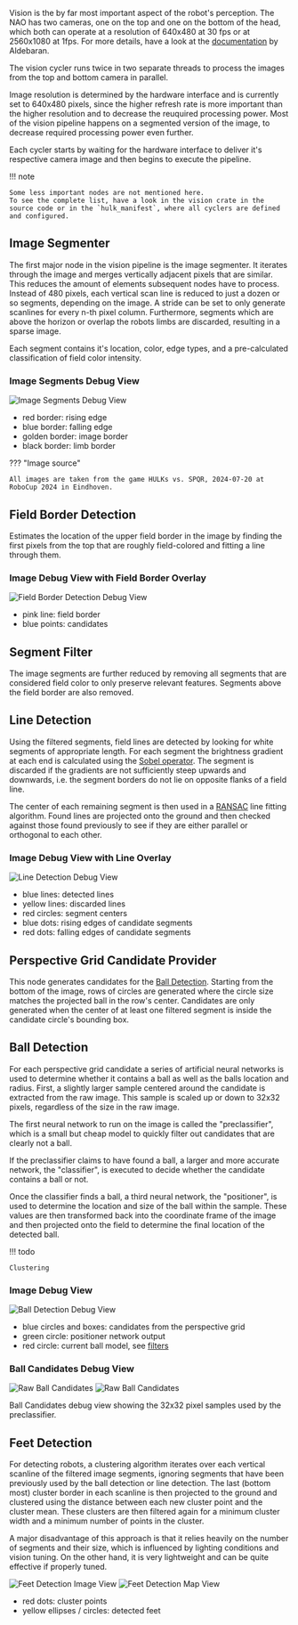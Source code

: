 Vision is the by far most important aspect of the robot's perception.
The NAO has two cameras, one on the top and one on the bottom of the head, which both can operate at a resolution of 640x480 at 30 fps or at 2560x1080 at 1fps.
For more details, have a look at the [documentation](http://doc.aldebaran.com/2-8/family/nao_technical/video_naov6.html) by Aldebaran.

The vision cycler runs twice in two separate threads to process the images from the top and bottom camera in parallel.

Image resolution is determined by the hardware interface and is currently set to 640x480 pixels, since the higher refresh rate is more important than the higher resolution and to decrease the reuquired processing power.
Most of the vision pipeline happens on a segmented version of the image, to decrease required processing power even further.

Each cycler starts by waiting for the hardware interface to deliver it's respective camera image and then begins to execute the pipeline.

!!! note

    Some less important nodes are not mentioned here.
    To see the complete list, have a look in the vision crate in the source code or in the `hulk_manifest`, where all cyclers are defined and configured.

## Image Segmenter

The first major node in the vision pipeline is the image segmenter.
It iterates through the image and merges vertically adjacent pixels that are similar.
This reduces the amount of elements subsequent nodes have to process.
Instead of 480 pixels, each vertical scan line is reduced to just a dozen or so segments, depending on the image.
A stride can be set to only generate scanlines for every n-th pixel column.
Furthermore, segments which are above the horizon or overlap the robots limbs are discarded, resulting in a sparse image.

Each segment contains it's location, color, edge types, and a pre-calculated classification of field color intensity.

### Image Segments Debug View

![Image Segments Debug View](./segmented_image.jpg)

-   red border: rising edge
-   blue border: falling edge
-   golden border: image border
-   black border: limb border

??? "Image source"

    All images are taken from the game HULKs vs. SPQR, 2024-07-20 at RoboCup 2024 in Eindhoven.

## Field Border Detection

Estimates the location of the upper field border in the image by finding the first pixels from the top that are roughly field-colored and fitting a line through them.

### Image Debug View with Field Border Overlay

![Field Border Detection Debug View](./field_border.jpg)

-   pink line: field border
-   blue points: candidates

## Segment Filter

The image segments are further reduced by removing all segments that are considered field color to only preserve relevant features.
Segments above the field border are also removed.

## Line Detection

Using the filtered segments, field lines are detected by looking for white segments of appropriate length.
For each segment the brightness gradient at each end is calculated using the [Sobel operator](https://en.wikipedia.org/wiki/Sobel_operator).
The segment is discarded if the gradients are not sufficiently steep upwards and downwards, i.e. the segment borders do not lie on opposite flanks of a field line.

The center of each remaining segment is then used in a [RANSAC](https://en.wikipedia.org/wiki/Ransac) line fitting algorithm.
Found lines are projected onto the ground and then checked against those found previously to see if they are either parallel or orthogonal to each other.

### Image Debug View with Line Overlay

![Line Detection Debug View](./line_detection.jpg)

-   blue lines: detected lines
-   yellow lines: discarded lines
-   red circles: segment centers
-   blue dots: rising edges of candidate segments
-   red dots: falling edges of candidate segments

## Perspective Grid Candidate Provider

This node generates candidates for the [Ball Detection](#ball-detection).
Starting from the bottom of the image, rows of circles are generated where the circle size matches the projected ball in the row's center.
Candidates are only generated when the center of at least one filtered segment is inside the candidate circle's bounding box.

## Ball Detection

For each perspective grid candidate a series of artificial neural networks is used to determine whether it contains a ball as well as the balls location and radius.
First, a slightly larger sample centered around the candidate is extracted from the raw image.
This sample is scaled up or down to 32x32 pixels, regardless of the size in the raw image.

The first neural network to run on the image is called the "preclassifier", which is a small but cheap model to quickly filter out candidates that are clearly not a ball.

If the preclassifier claims to have found a ball, a larger and more accurate network, the "classifier", is executed to decide whether the candidate contains a ball or not.

Once the classifier finds a ball, a third neural network, the "positioner", is used to determine the location and size of the ball within the sample.
These values are then transformed back into the coordinate frame of the image and then projected onto the field to determine the final location of the detected ball.

!!! todo

    Clustering

### Image Debug View

![Ball Detection Debug View](./ball_candidates.jpg)

-   blue circles and boxes: candidates from the perspective grid
-   green circle: positioner network output
-   red circle: current ball model, see [filters](./filters.md)

### Ball Candidates Debug View

![Raw Ball Candidates](./raw_ball_candidates_light.jpg#only-light)
![Raw Ball Candidates](./raw_ball_candidates_dark.jpg#only-dark)

Ball Candidates debug view showing the 32x32 pixel samples used by the preclassifier.

## Feet Detection

For detecting robots, a clustering algorithm iterates over each vertical scanline of the filtered image segments, ignoring segments that have been previously used by the ball detection or line detection.
The last (bottom most) cluster border in each scanline is then projected to the ground and clustered using the distance between each new cluster point and the cluster mean.
These clusters are then filtered again for a minimum cluster width and a minimum number of points in the cluster.

A major disadvantage of this approach is that it relies heavily on the number of segments and their size, which is influenced by lighting conditions and vision tuning.
On the other hand, it is very lightweight and can be quite effective if properly tuned.

![Feet Detection Image View](./feet_detection_image_view.jpg)
![Feet Detection Map View](./feet_detection_map_view.jpg)

-   red dots: cluster points
-   yellow ellipses / circles: detected feet
